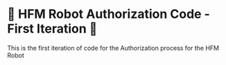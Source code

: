 # 🤖 HFM Robot Authorization Code - First Iteration 🚀
This is the first iteration of code for the Authorization process for the HFM Robot
